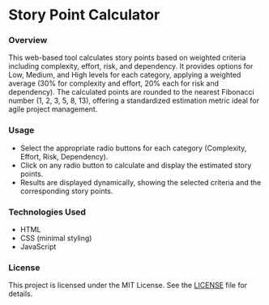 # Story Point Calculator

### Overview
This web-based tool calculates story points based on weighted criteria including complexity, effort, risk, and dependency. It provides options for Low, Medium, and High levels for each category, applying a weighted average (30% for complexity and effort, 20% each for risk and dependency). The calculated points are rounded to the nearest Fibonacci number (1, 2, 3, 5, 8, 13), offering a standardized estimation metric ideal for agile project management.

### Usage
* Select the appropriate radio buttons for each category (Complexity, Effort, Risk, Dependency).
* Click on any radio button to calculate and display the estimated story points.
* Results are displayed dynamically, showing the selected criteria and the corresponding story points.

### Technologies Used
* HTML
* CSS (minimal styling)
* JavaScript

### License
This project is licensed under the MIT License. See the [LICENSE](https://www.mit.edu/~amini/LICENSE.md) file for details.
